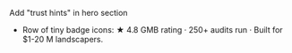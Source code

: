

Add "trust hints" in hero section
- Row of tiny badge icons: ★ 4.8 GMB rating · 250+ audits run · Built for $1-20 M landscapers.









